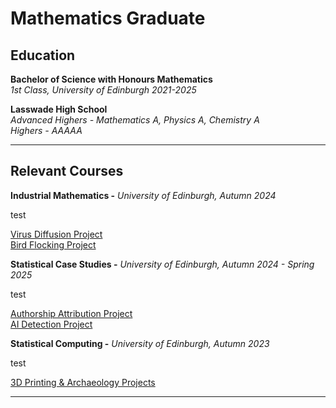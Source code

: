# Mathematics Graduate


## Education
**Bachelor of Science with Honours Mathematics** \
*1st Class, University of Edinburgh 2021-2025*

**Lasswade High School**  
*Advanced Highers - Mathematics A, Physics A, Chemistry A* \
*Highers - AAAAA*

---

## Relevant Courses

**Industrial Mathematics -**
*University of Edinburgh, Autumn 2024*

test

[Virus Diffusion Project](https://github.com/MatthewP1304/Virus-Diffusion) \
[Bird Flocking Project](https://github.com/MatthewP1304/Bird-Flocking)

**Statistical Case Studies -**
*University of Edinburgh, Autumn 2024 - Spring 2025*

test

[Authorship Attribution Project](https://github.com/NathanExley/StatisticalCaseStudies) \
[AI Detection Project](https://github.com/nishideps/AI-Detection)

**Statistical Computing -**
*University of Edinburgh, Autumn 2023*

test

[3D Printing & Archaeology Projects](https://github.com/MatthewP1304/Statistical-Projects)

---

